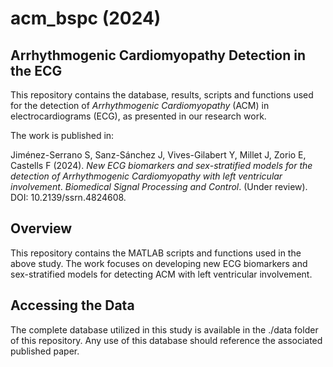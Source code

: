 # acm_bspc (2024)

## Arrhythmogenic Cardiomyopathy Detection in the ECG

This repository contains the database, results, scripts and functions used for the detection of *Arrhythmogenic Cardiomyopathy* (ACM) in electrocardiograms (ECG), as presented in our research work.

The work is published in:

Jiménez-Serrano S, Sanz-Sánchez J, Vives-Gilabert Y, Millet J, Zorio E, Castells F (2024). *New ECG biomarkers and sex-stratified models for the detection of Arrhythmogenic Cardiomyopathy with left ventricular involvement*. *Biomedical Signal Processing and Control*. (Under review). DOI: 10.2139/ssrn.4824608.


## Overview
This repository contains the MATLAB scripts and functions used in the above study. The work focuses on developing new ECG biomarkers and sex-stratified models for detecting ACM with left ventricular involvement.


## Accessing the Data
The complete database utilized in this study is available in the ./data folder of this repository. Any use of this database should reference the associated published paper.



